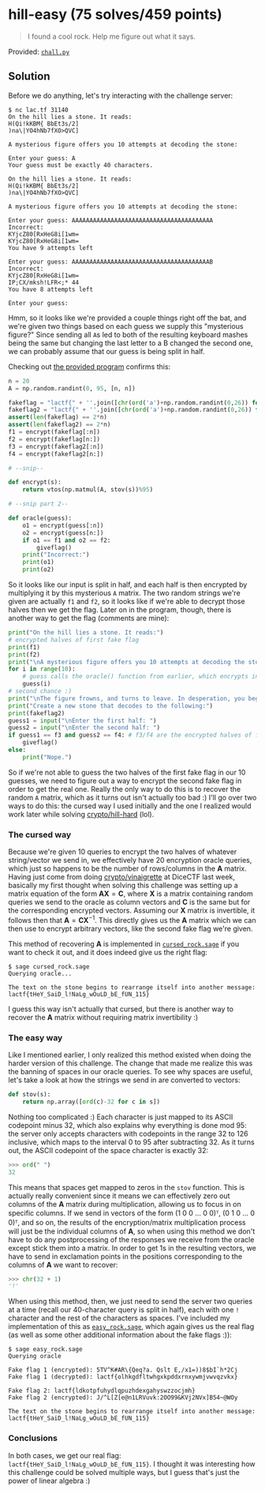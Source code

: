 # hill-easy (75 solves/459 points)

> I found a cool rock. Help me figure out what it says.

Provided: [`chall.py`](chall.py)

## Solution

Before we do anything, let's try interacting with the challenge server:

```shell
$ nc lac.tf 31140
On the hill lies a stone. It reads:
H(Qi!kKBM{ BbEt3s/2]
)na\|YO4hNb7fXO>QVC]

A mysterious figure offers you 10 attempts at decoding the stone:

Enter your guess: A
Your guess must be exactly 40 characters.

On the hill lies a stone. It reads:
H(Qi!kKBM{ BbEt3s/2]
)na\|YO4hNb7fXO>QVC]

A mysterious figure offers you 10 attempts at decoding the stone:

Enter your guess: AAAAAAAAAAAAAAAAAAAAAAAAAAAAAAAAAAAAAAAA
Incorrect:
KYjcZ80[RxHeG8i[1wm=
KYjcZ80[RxHeG8i[1wm=
You have 9 attempts left

Enter your guess: AAAAAAAAAAAAAAAAAAAAAAAAAAAAAAAAAAAAAAAB
Incorrect:
KYjcZ80[RxHeG8i[1wm=
IP;CX/mksh!LFR<;* 44
You have 8 attempts left

Enter your guess:
```

Hmm, so it looks like we're provided a couple things right off the bat, and we're given two things based on each guess we supply this "mysterious figure?"
Since sending all `A`s led to both of the resulting keyboard mashes being the same but changing the last letter to a B changed the second one, we can probably assume that our guess is being split in half.

Checking out [the provided program](chall.py) confirms this:

```python
n = 20
A = np.random.randint(0, 95, [n, n])

fakeflag = "lactf{" + ''.join([chr(ord('a')+np.random.randint(0,26)) for _ in range(33)]) + "}"
fakeflag2 = "lactf{" + ''.join([chr(ord('a')+np.random.randint(0,26)) for _ in range(33)]) + "}"
assert(len(fakeflag) == 2*n)
assert(len(fakeflag2) == 2*n)
f1 = encrypt(fakeflag[:n])
f2 = encrypt(fakeflag[n:])
f3 = encrypt(fakeflag2[:n])
f4 = encrypt(fakeflag2[n:])

# --snip--

def encrypt(s):
    return vtos(np.matmul(A, stov(s))%95)

# --snip part 2--

def oracle(guess):
    o1 = encrypt(guess[:n])
    o2 = encrypt(guess[n:])
    if o1 == f1 and o2 == f2:
        giveflag()
    print("Incorrect:")
    print(o1)
    print(o2)
```

So it looks like our input is split in half, and each half is then encrypted by multiplying it by this mysterious `A` matrix.
The two random strings we're given are actually `f1` and `f2`, so it looks like if we're able to decrypt those halves then we get the flag.
Later on in the program, though, there is another way to get the flag (comments are mine):

```python
print("On the hill lies a stone. It reads:")
# encrypted halves of first fake flag
print(f1)
print(f2)
print("\nA mysterious figure offers you 10 attempts at decoding the stone:")
for i in range(10):
    # guess calls the oracle() function from earlier, which encrypts input after validating it
    guess(i)
# second chance :)
print("\nThe figure frowns, and turns to leave. In desperation, you beg for one more chance. The figure ponders, then reluctantly agrees to offer you an alternative task.")
print("Create a new stone that decodes to the following:")
print(fakeflag2)
guess1 = input("\nEnter the first half: ")
guess2 = input("\nEnter the second half: ")
if guess1 == f3 and guess2 == f4: # f3/f4 are the encrypted halves of fakeflag2
    giveflag()
else:
    print("Nope.")
```

So if we're not able to guess the two halves of the first fake flag in our 10 guesses, we need to figure out a way to encrypt the second fake flag in order to get the real one.
Really the only way to do this is to recover the random `A` matrix, which as it turns out isn't actually too bad :)
I'll go over two ways to do this: the cursed way I used initially and the one I realized would work later while solving [crypto/hill-hard](../hill-hard) (lol).

### The cursed way

Because we're given 10 queries to encrypt the two halves of whatever string/vector we send in, we effectively have 20 encryption oracle queries, which just so happens to be the number of rows/columns in the $\mathbf{A}$ matrix.
Having just come from doing [crypto/vinaigrette](../../../2023-dicectf/vinaigrette) at DiceCTF last week, basically my first thought when solving this challenge was setting up a matrix equation of the form $\mathbf{A}\mathbf{X} = \mathbf{C}$, where $\mathbf{X}$ is a matrix containing random queries we send to the oracle as column vectors and $\mathbf{C}$ is the same but for the corresponding encrypted vectors.
Assuming our $\mathbf{X}$ matrix is invertible, it follows then that $\mathbf{A} = \mathbf{C}\mathbf{X}^{-1}$.
This directly gives us the $\mathbf{A}$ matrix which we can then use to encrypt arbitrary vectors, like the second fake flag we're given.

This method of recovering $\mathbf{A}$ is implemented in [`cursed_rock.sage`](cursed_rock.sage) if you want to check it out, and it does indeed give us the right flag:

```shell
$ sage cursed_rock.sage
Querying oracle...

The text on the stone begins to rearrange itself into another message:
lactf{tHeY_SaiD_l!NaLg_wOuLD_bE_fUN_115}
```

I guess this way isn't actually that cursed, but there is another way to recover the $\mathbf{A}$ matrix without requiring matrix invertibility :)

### The easy way

Like I mentioned earlier, I only realized this method existed when doing the harder version of this challenge.
The change that made me realize this was the banning of spaces in our oracle queries.
To see why spaces are useful, let's take a look at how the strings we send in are converted to vectors:

```python
def stov(s):
    return np.array([ord(c)-32 for c in s])
```

Nothing too complicated :)
Each character is just mapped to its ASCII codepoint minus 32, which also explains why everything is done mod 95: the server only accepts characters with codepoints in the range 32 to 126 inclusive, which maps to the interval 0 to 95 after subtracting 32.
As it turns out, the ASCII codepoint of the space character is exactly 32:

```python
>>> ord(" ")
32
```

This means that spaces get mapped to zeros in the `stov` function.
This is actually really convenient since it means we can effectively zero out columns of the $\mathbf{A}$ matrix during multiplication, allowing us to focus in on specific columns.
If we send in vectors of the form (1 0 0 ... 0 0)ᵀ, (0 1 0 ... 0 0)ᵀ, and so on, the results of the encryption/matrix multiplication process will just be the individual columns of $\mathbf{A}$, so when using this method we don't have to do any postprocessing of the responses we receive from the oracle except stick them into a matrix.
In order to get 1s in the resulting vectors, we have to send in exclamation points in the positions corresponding to the columns of $\mathbf{A}$ we want to recover:

```python
>>> chr(32 + 1)
'!'
```

When using this method, then, we just need to send the server two queries at a time (recall our 40-character query is split in half), each with one `!` character and the rest of the characters as spaces.
I've included my implementation of this as [`easy_rock.sage`](easy_rock.sage), which again gives us the real flag (as well as some other additional information about the fake flags :)):

```shell
$ sage easy_rock.sage
Querying oracle

Fake flag 1 (encrypted): 5TV^K#AR\{Qeq?a. Qslt E,/x1=))8$bI`h*2Cj
Fake flag 1 (decrypted): lactf{olhkgdfltwhgxkpddxrnxywmjvwvqzvkx}

Fake flag 2: lactf{ldkotpfuhydlqpuzhdexgahyswzzocjmh}
Fake flag 2 (encrypted): J/^L[Z[e@n1LRVuvk:2OO99&KVj2NVx]B54~@WOy

The text on the stone begins to rearrange itself into another message:
lactf{tHeY_SaiD_l!NaLg_wOuLD_bE_fUN_115}
```

### Conclusions

In both cases, we get our real flag: `lactf{tHeY_SaiD_l!NaLg_wOuLD_bE_fUN_115}`.
I thought it was interesting how this challenge could be solved multiple ways, but I guess that's just the power of linear algebra :)